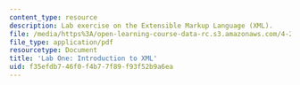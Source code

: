 ```yaml
---
content_type: resource
description: Lab exercise on the Extensible Markup Language (XML).
file: /media/https%3A/open-learning-course-data-rc.s3.amazonaws.com/4-297-special-problems-in-architecture-studies-fall-2000/f35efdb746f0f4b77f89f93f52b9a6ea_XML.pdf
file_type: application/pdf
resourcetype: Document
title: 'Lab One: Introduction to XML'
uid: f35efdb7-46f0-f4b7-7f89-f93f52b9a6ea
---
```

